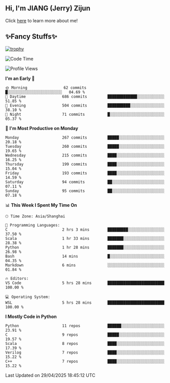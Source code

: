 ## Hi, I'm JIANG (Jerry) Zijun

Click [here](https://jzjerry.github.io/about/) to learn more about me!

## ✨Fancy Stuffs✨
[![trophy](https://github-profile-trophy.vercel.app/?username=jzjerry&theme=onedark)](https://github.com/ryo-ma/github-profile-trophy)
<!--START_SECTION:waka-->
![Code Time](http://img.shields.io/badge/Code%20Time-1%2C256%20hrs%2038%20mins-blue)

![Profile Views](http://img.shields.io/badge/Profile%20Views-0-blue)

**I'm an Early 🐤** 

```text
🌞 Morning                62 commits          █░░░░░░░░░░░░░░░░░░░░░░░░   04.69 % 
🌆 Daytime                686 commits         █████████████░░░░░░░░░░░░   51.85 % 
🌃 Evening                504 commits         ██████████░░░░░░░░░░░░░░░   38.10 % 
🌙 Night                  71 commits          █░░░░░░░░░░░░░░░░░░░░░░░░   05.37 % 
```
📅 **I'm Most Productive on Monday** 

```text
Monday                   267 commits         █████░░░░░░░░░░░░░░░░░░░░   20.18 % 
Tuesday                  260 commits         █████░░░░░░░░░░░░░░░░░░░░   19.65 % 
Wednesday                215 commits         ████░░░░░░░░░░░░░░░░░░░░░   16.25 % 
Thursday                 199 commits         ████░░░░░░░░░░░░░░░░░░░░░   15.04 % 
Friday                   193 commits         ████░░░░░░░░░░░░░░░░░░░░░   14.59 % 
Saturday                 94 commits          ██░░░░░░░░░░░░░░░░░░░░░░░   07.11 % 
Sunday                   95 commits          ██░░░░░░░░░░░░░░░░░░░░░░░   07.18 % 
```


📊 **This Week I Spent My Time On** 

```text
🕑︎ Time Zone: Asia/Shanghai

💬 Programming Languages: 
C                        2 hrs 3 mins        █████████░░░░░░░░░░░░░░░░   37.50 % 
Scala                    1 hr 33 mins        ███████░░░░░░░░░░░░░░░░░░   28.38 % 
Python                   1 hr 28 mins        ███████░░░░░░░░░░░░░░░░░░   26.98 % 
Bash                     14 mins             █░░░░░░░░░░░░░░░░░░░░░░░░   04.35 % 
Markdown                 6 mins              ░░░░░░░░░░░░░░░░░░░░░░░░░   01.84 % 

🔥 Editors: 
VS Code                  5 hrs 28 mins       █████████████████████████   100.00 % 

💻 Operating System: 
WSL                      5 hrs 28 mins       █████████████████████████   100.00 % 
```

**I Mostly Code in Python** 

```text
Python                   11 repos            ██████░░░░░░░░░░░░░░░░░░░   23.91 % 
C                        9 repos             █████░░░░░░░░░░░░░░░░░░░░   19.57 % 
Scala                    8 repos             ████░░░░░░░░░░░░░░░░░░░░░   17.39 % 
Verilog                  7 repos             ████░░░░░░░░░░░░░░░░░░░░░   15.22 % 
C++                      7 repos             ████░░░░░░░░░░░░░░░░░░░░░   15.22 % 
```




 Last Updated on 29/04/2025 18:45:12 UTC
<!--END_SECTION:waka-->
